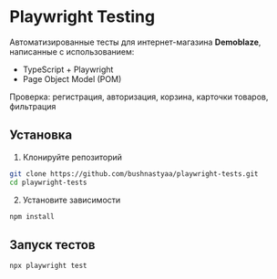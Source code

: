 # Playwright Testing

Автоматизированные тесты для интернет-магазина **Demoblaze**, написанные с использованием:

- TypeScript + Playwright
- Page Object Model (POM)

Проверка: регистрация, авторизация, корзина, карточки товаров, фильтрация

## Установка
1. Клонируйте репозиторий
```bash
git clone https://github.com/bushnastyaa/playwright-tests.git
cd playwright-tests
```

2. Установите зависимости
```bash
npm install
```

## Запуск тестов
```bash
npx playwright test
```